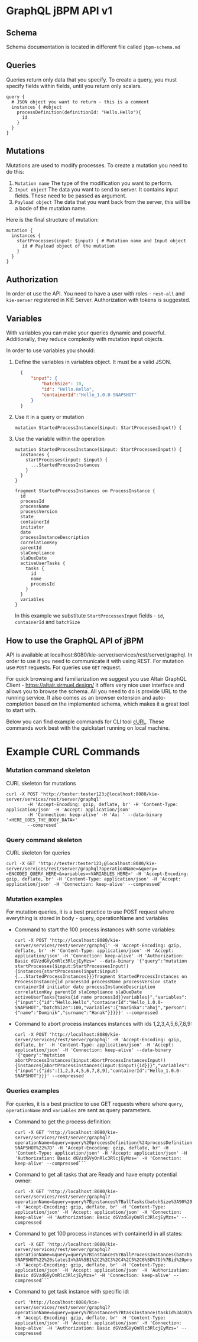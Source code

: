 # GraphQL jBPM API v1

## Schema

Schema documentation is located in different file called `jbpm-schema.md`

## Queries
Queries return only data that you specify. 
To create a query, you must specify fields within fields, until you return only scalars.
```
query {
  # JSON object you want to return - this is a comment
  instances { #object
    processDefinition(definitionId: "Hello.Hello"){
      id
    }
  }
}
```

## Mutations
Mutations are used to modify processes.
To create a mutation you need to do this:
1. `Mutation name` The type of the modification you want to perform.
2. `Input object` The data you want to send to server. It contains input fields. These need to be passed as argument.
3. `Payload object` The data that you want back from the server, this will be a bode of the mutation name.

Here is the final structure of mutation:
```
mutation {
  instances {
    startProcesses(input: $input) { # Mutation name and Input object
      id # Payload object of the mutation
    }
  }
}
```

## Authorization

In order ot use the API. You need to have a user with roles - `rest-all` and `kie-server` registered in KIE Server.
Authorization with tokens is suggested.

## Variables

With variables you can make your queries dynamic and powerful.
Additionally, they reduce complexity with mutation input objects.

In order to use variables you should:
1. Define the variables in variables object. It must be a valid JSON.
    ```JSON
      {
          "input": {
              "batchSize": 10,
              "id": "Hello.Hello",
              "containerId":"Hello_1.0.0-SNAPSHOT"
          }
      }
    ```
1. Use it in a query or mutation
    ```
    mutation StartedProcessInstance($input: StartProcessesInput!) {
    ```
3. Use the variable within the operation
    ```
    mutation StartedProcessInstance($input: StartProcessesInput!) {
      instances {
        startProcesses(input: $input) {
          ...StartedProcessInstances
        }
      }
    }
    
    fragment StartedProcessInstances on ProcessInstance {
      id
      processId
      processName
      processVersion
      state
      containerId
      initiator
      date
      processInstanceDescription
      correlationKey
      parentId
      slaCompliance
      slaDueDate
      activeUserTasks {
        tasks {
          id
          name
          processId
        }
      }
      variables
    }
    
    ```
    In this example we substitute `StartProcessesInput` fields - `id`, `containerId` and `batchSize`


## How to use the GraphQL API of jBPM

API is available at localhost:8080/kie-server/services/rest/server/graphql. In order to use it you need
to communicate it with using REST.
For mutation use `POST` requests.
For queries use `GET` request.

For quick browsing and familiarization we suggest you use Altair GraphQL Client - https://altair.sirmuel.design/
It offers very nice user interface and allows you to browse the schema. All you need to do is provide
URL to the running service. It also comes as an browser extension and auto-completion based on the implemented schema,
which makes it a great tool to start with.
 
Below you can find example commands for CLI tool [cURL](curl.haxx.se).
These commands work best with the quickstart running on local machine.
 
# Example CURL Commands

### Mutation command skeleton
CURL skeleton for mutations
```
curl -X POST 'http://tester:tester123;@localhost:8080/kie-server/services/rest/server/graphql' 
        -H 'Accept-Encoding: gzip, deflate, br' -H 'Content-Type: application/json' -H 'Accept: application/json' 
        -H 'Connection: keep-alive' -H 'Au: ' --data-binary '<HERE_GOES_THE_BODY_DATA>' 
        --compresed`
```

### Query command skeleton
CURL skeleton for queries
```
curl -X GET 'http://tester:tester123;@localhost:8080/kie-server/services/rest/server/graphql?operationName=&query=<ENCODED_QUERY_HERE>&variables=<VARIABLES_HERE>' -H 'Accept-Encoding: gzip, deflate, br' -H 'Content-Type: application/json' -H 'Accept: application/json' -H 'Connection: keep-alive' --compressed`
```

### Mutation examples

For mutation queries, it is a best practice to use POST request where everything is stored in body - query, operationName and variables

* Command to start the 100 process instances with some variables:
    ```
    curl -X POST 'http://localhost:8080/kie-server/services/rest/server/graphql' -H 'Accept-Encoding: gzip, deflate, br' -H 'Content-Type: application/json' -H 'Accept: application/json' -H 'Connection: keep-alive' -H 'Authorization: Basic dGVzdGVyOnRlc3RlcjEyMzs=' --data-binary '{"query":"mutation startProcesses($input:StartProcessesInput!){instances{startProcesses(input:$input){...StartedProcessInstances}}}fragment StartedProcessInstances on ProcessInstance{id processId processName processVersion state containerId initiator date processInstanceDescription correlationKey parentId slaCompliance slaDueDate activeUserTasks{tasks{id name processId}}variables}","variables":{"input":{"id":"Hello.Hello","containerId":"Hello_1.0.0-SNAPSHOT","batchSize":100,"variables":{"marinka":"ahoj","person":{"name":"Dominik","surname":"Hanak"}}}}}' --compressed
    ```

* Command to abort process instances instances with ids 1,2,3,4,5,6,7,8,9:
    ```
    curl -X POST 'http://localhost:8080/kie-server/services/rest/server/graphql' -H 'Accept-Encoding: gzip, deflate, br' -H 'Content-Type: application/json' -H 'Accept: application/json' -H 'Connection: keep-alive' --data-binary '{"query":"mutation abortProcessInstances($input:AbortProcessInstancesInput!){instances{abortProcessInstances(input:$input){id}}}","variables":{"input":{"ids":[1,2,3,4,5,6,7,8,9],"containerId":"Hello_1.0.0-SNAPSHOT"}}}' --compressed
    ```

### Queries examples

For queries, it is a best practice to use GET requests where where `query`, `operationName` and `variables` are sent as query parameters.

* Command to get the process definition:
    ```
    curl -X GET 'http://localhost:8080/kie-server/services/rest/server/graphql?operationName=&query=query%20processDefinition(%24processDefinitionId%3AString!%2C%24containerId%3AString!)%7Bdefinitions%7BprocessDefinition(processDefinitionId%3A%24processDefinitionId%20containerId%3A%24containerId)%7B...DefinitionFragment%7D%7D%7Dfragment%20DefinitionFragment%20on%20ProcessDefinition%7Bid%20name%20version%20packageName%20containerId%20associatedEntities%20serviceTasks%20processVariables%20reusableSubProcesses%20nodes%7Bid%7Dtimers%7Bid%7Ddynamic%7D&variables=%7B%22processDefinitionId%22%3A%22Hello.Hello%22%2C%22containerId%22%3A%22Hello_1.0.0-SNAPSHOT%22%7D' -H 'Accept-Encoding: gzip, deflate, br' -H 'Content-Type: application/json' -H 'Accept: application/json' -H 'Authorization: Basic dGVzdGVyOnRlc3RlcjEyMzs=' -H 'Connection: keep-alive' --compressed```
    ```

* Command to get all tasks that are Ready and have empty potential owner:
    ```
    curl -X GET 'http://localhost:8080/kie-server/services/rest/server/graphql?operationName=&query=query%7Binstances%7BallTasks(batchSize%3A90%20filter%3A%7BstatesIn%3A%5B%22Ready%22%5D%2CpotentialOwnerId%3A%22%22%7D)%7Bid%20actualOwner%20createdBy%7D%7D%7D&variables=%7B%7D' -H 'Accept-Encoding: gzip, deflate, br' -H 'Content-Type: application/json' -H 'Accept: application/json' -H 'Connection: keep-alive' -H 'Authorization: Basic dGVzdGVyOnRlc3RlcjEyMzs=' --compressed
    ```

* Command to get 100 process instances with containerId in all states:
    ```
    curl -X GET 'http://localhost:8080/kie-server/services/rest/server/graphql?operationName=&query=query%7Binstances%7BallProcessInstances(batchSize%3A100%20filter%3A%7BcontainerId%3A%22Hello_1.0.0-SNAPSHOT%22%20statesIn%3A%5B1%2C2%2C3%2C4%2C5%2C6%5D%7D)%7Bid%20processId%20processName%20processVersion%20state%20containerId%20initiator%20date%20processInstanceDescription%20correlationKey%20parentId%20slaCompliance%20slaDueDate%20activeUserTasks%7Btasks%7Bid%7D%7Dvariables%7D%7D%7D&variables=%7B%7D' -H 'Accept-Encoding: gzip, deflate, br' -H 'Content-Type: application/json' -H 'Accept: application/json' -H 'Authorization: Basic dGVzdGVyOnRlc3RlcjEyMzs=' -H 'Connection: keep-alive' --compressed```
    ```
* Command to get task instance with specific id:
    ```
    curl 'http://localhost:8080/kie-server/services/rest/server/graphql?operationName=&query=query%7Binstances%7BtaskInstance(taskId%3A10)%7Bid%20name%20subject%20description%20status%20priority%20skipable%20actualOwner%20createdBy%20createdOn%20activationTime%20expirationDate%20workItemId%20processInstanceId%20parentId%20processId%20containerId%20potentialOwners%20excludedOwners%20businessAdmins%20inputData%20outputData%7D%7D%7D&variables=%7B%7D' -H 'Accept-Encoding: gzip, deflate, br' -H 'Content-Type: application/json' -H 'Accept: application/json' -H 'Connection: keep-alive' -H 'Authorization: Basic dGVzdGVyOnRlc3RlcjEyMzs=' --compressed
    ```